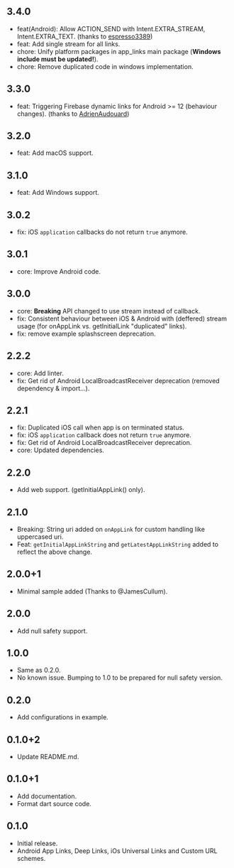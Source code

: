 ## 3.4.0
* feat(Android): Allow ACTION_SEND with Intent.EXTRA_STREAM, Intent.EXTRA_TEXT. (thanks to [espresso3389](https://github.com/espresso3389))
* feat: Add single stream for all links.
* chore: Unify platform packages in app_links main package (__Windows include must be updated!__).
* chore: Remove duplicated code in windows implementation.

## 3.3.0
* feat: Triggering Firebase dynamic links for Android >= 12 (behaviour changes). (thanks to [AdrienAudouard](https://github.com/AdrienAudouard))

## 3.2.0
* feat: Add macOS support.

## 3.1.0
* feat: Add Windows support.

## 3.0.2
* fix: iOS `application` callbacks do not return `true` anymore.

## 3.0.1
* core: Improve Android code.

## 3.0.0
* core: __Breaking__ API changed to use stream instead of callback.
* fix: Consistent behaviour between iOS & Android with (deffered) stream usage (for onAppLink vs. getInitialLink "duplicated" links).
* fix: remove example splashscreen deprecation.

## 2.2.2
* core: Add linter.
* fix: Get rid of Android LocalBroadcastReceiver deprecation (removed dependency & import...).

## 2.2.1
* fix: Duplicated iOS call when app is on terminated status.
* fix: iOS `application` callback does not return `true` anymore.
* fix: Get rid of Android LocalBroadcastReceiver deprecation.
* core: Updated dependencies.

## 2.2.0
* Add web support. (getInitialAppLink() only).

## 2.1.0
* Breaking: String uri added on `onAppLink` for custom handling like uppercased uri.
* Feat: `getInitialAppLinkString` and `getLatestAppLinkString` added to reflect the above change.

## 2.0.0+1
* Minimal sample added (Thanks to @JamesCullum).

## 2.0.0
* Add null safety support.

## 1.0.0
* Same as 0.2.0.
* No known issue. Bumping to 1.0 to be prepared for null safety version.

## 0.2.0
* Add configurations in example.

## 0.1.0+2
* Update README.md.

## 0.1.0+1
* Add documentation.
* Format dart source code.

## 0.1.0
* Initial release.
* Android App Links, Deep Links, iOs Universal Links and Custom URL schemes.
